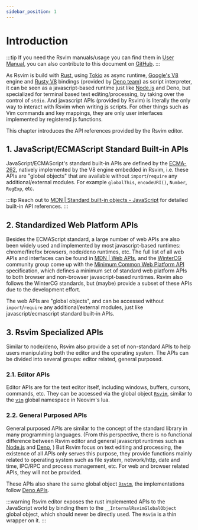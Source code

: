 ```yaml
---
sidebar_position: 1
---
```


# Introduction

:::tip
If you need the Rsvim manuals/usage you can find them in [User Manual](/docs/user_manual/get_started), you can also contribute to this document on [GitHub](https://github.com/rsvim/rsvim.github.io).
:::

As Rsvim is build with [Rust](https://www.rust-lang.org/), using [Tokio](https://tokio.rs/) as async runtime, [Google's V8](https://v8.dev/) engine and [Rusty V8](https://github.com/denoland/rusty_v8) bindings (provided by [Deno team](https://deno.com/)) as script interpreter, it can be seen as a javascript-based runtime just like [Node.js](https://nodejs.org/en) and Deno, but specialized for terminal based text editing/processing, by taking over the control of `stdio`. And javascript APIs (provided by Rsvim) is literally the only way to interact with Rsvim when writing js scripts. For other things such as Vim commands and key mappings, they are only user interfaces implemented by registered js functions.

This chapter introduces the API references provided by the Rsvim editor.

## 1. JavaScript/ECMAScript Standard Built-in APIs

JavaScript/ECMAScript's standard built-in APIs are defined by the [ECMA-262](https://ecma-international.org/publications-and-standards/standards/ecma-262/), natively implemented by the V8 engine embedded in Rsvim, i.e. these APIs are "global objects" that are available without `import`/`require` any additional/external modules. For example `globalThis`, `encodeURI()`, `Number`, `RegExp`, etc.

:::tip
Reach out to [MDN | Standard built-in objects - JavaScript](https://developer.mozilla.org/en-US/docs/Web/JavaScript/Reference/Global_Objects) for detailed built-in API references.
:::

## 2. Standardized Web Platform APIs

Besides the ECMAScript standard, a large number of web APIs are also been widely used and implemented by most javascript-based runtimes: chrome/firefox browsers, node/deno runtimes, etc. The full list of all web APIs and interfaces can be found in [MDN | Web APIs](https://developer.mozilla.org/en-US/docs/Web/API), and the [WinterCG](https://wintercg.org/) community group come up with the [Minimum Common Web Platform API](https://common-min-api.proposal.wintercg.org/) specification, which defines a minimum set of standard web platform APIs to both browser and non-browser javascript-based runtimes. Rsvim also follows the WinterCG standards, but (maybe) provide a subset of these APIs due to the development effort.

The web APIs are "global objects", and can be accessed without `import`/`require` any additional/external modules, just like javascript/ecmascript standard built-in APIs.

## 3. Rsvim Specialized APIs

Similar to node/deno, Rsvim also provide a set of non-standard APIs to help users manipulating both the editor and the operating system. The APIs can be divided into several groups: editor related, general purposed.

### 2.1. Editor APIs

Editor APIs are for the text editor itself, including windows, buffers, cursors, commands, etc. They can be accessed via the global object [`Rsvim`](rsvim/classes/Rsvim), similar to the [`vim`](https://neovim.io/doc/user/lua.html#Lua) global namespace in Neovim's lua.

### 2.2. General Purposed APIs

General purposed APIs are similar to the concept of the standard library in many programming languages. (From this perspective, there is no functional difference between Rsvim editor and general javascript runtimes such as [Node.js](https://nodejs.org/) and [Deno](https://deno.com/), ) But Rsvim focus on text editing and processing, the existence of all APIs only serves this purpose, they provide functions mainly related to operating system such as file system, network/http, date and time, IPC/RPC and process management, etc. For web and browser related APIs, they will not be provided.

These APIs also share the same global object [`Rsvim`](rsvim/classes/Rsvim), the implementations follow [Deno APIs](https://docs.deno.com/api/deno/).

:::warning
Rsvim editor exposes the rust implemented APIs to the JavaScript world by binding them to the `__InternalRsvimGlobalObject` global object, which should never be directly used. The `Rsvim` is a thin wrapper on it.
:::

